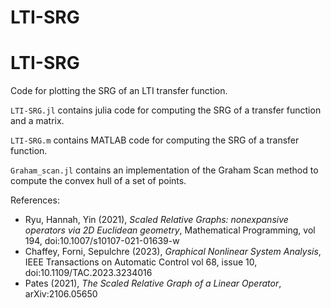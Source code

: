 # LTI-SRG

# LTI-SRG

Code for plotting the SRG of an LTI transfer function.

`LTI-SRG.jl` contains julia code for computing the SRG of a transfer function and a matrix.

`LTI-SRG.m` contains MATLAB code for computing the SRG of a transfer function.

`Graham_scan.jl` contains an implementation of the Graham Scan method to compute the convex hull of a set of points.

References:

* Ryu, Hannah, Yin (2021), *Scaled Relative Graphs: nonexpansive operators via 2D Euclidean geometry*, Mathematical Programming, vol 194, doi:10.1007/s10107-021-01639-w
* Chaffey, Forni, Sepulchre (2023), *Graphical Nonlinear System Analysis*, IEEE Transactions on Automatic Control vol 68, issue 10, doi:10.1109/TAC.2023.3234016
* Pates (2021), *The Scaled Relative Graph of a Linear Operator*, arXiv:2106.05650
